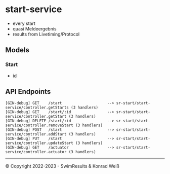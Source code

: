 # start-service

- every start
- quasi Meldeergebnis
- results from Livetiming/Protocol

## Models

### Start

- id


## API Endpoints

```
[GIN-debug] GET    /start                    --> sr-start/start-service/controller.getStarts (3 handlers)
[GIN-debug] GET    /start/:id                --> sr-start/start-service/controller.getStart (3 handlers)
[GIN-debug] DELETE /start/:id                --> sr-start/start-service/controller.removeStart (3 handlers)
[GIN-debug] POST   /start                    --> sr-start/start-service/controller.addStart (3 handlers)
[GIN-debug] PUT    /start                    --> sr-start/start-service/controller.updateStart (3 handlers)
[GIN-debug] GET    /actuator                 --> sr-start/start-service/controller.actuator (3 handlers)
```

--------

© Copyright 2022-2023 - SwimResults & Konrad Weiß
